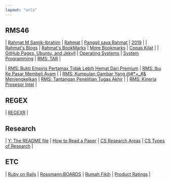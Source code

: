 ```yaml
---
layout: "urls"
---
```


## RMS46

| [Rahmat M Samik-Ibrahim](https://rahmatm.samik-ibrahim.vlsm.org/) | [Rahmat](https://rahmat.vlsm.org/) | [Panggil saya Rahmat](https://rahmatm.samik-ibrahim.vlsm.org/2016/08/panggil-saya-rahmat.html) | [2019](https://rahmatm.samik-ibrahim.vlsm.org/2019/02/bookmark-2019.html) |
| [Rahmat's Blogs](https://rahmatm.samik-ibrahim.vlsm.org/2014/09/rms-blog-links.html) | [Rahmat's BookMarks](https://rahmatm.samik-ibrahim.vlsm.org/p/rmss-url-list.html) | [More Bookmarks](https://rahmatm.samik-ibrahim.vlsm.org/p/rmss-url-list.html) | [Copas Kilat](https://rahmatm.samik-ibrahim.vlsm.org/2017/08/copas-kilat.html) |
| [GitHub Pages, Ubuntu, and Jekyll](https://jekyll.vlsm.org/) | [Operating Systems](https://os.vlsm.org/) | [System Programming](https://sysprog.vlsm.org/) | [RMS: TAR](https://rahmatm.samik-ibrahim.vlsm.org/2020/06/tar-tape-archive-for-dummies-morons-and.html) |

| [RMS: Bukti Empiris Pertamax Tidak Lebih Hemat Dari Premium](https://tinjari.blogspot.com/2017/06/bensin-oktan-berapa-88-90-92-95.html) | [RMS: Ibu Ke Pasar Membeli Ayam](https://rahmatm.samik-ibrahim.vlsm.org/2011/08/ibu-ke-pasar-membeli-ayam.html) |
| [RMS: Kumpulan Gambar Yang @#*+_#& Menjengkelkan](https://rahmatm.samik-ibrahim.vlsm.org/2013/10/kumpulan-hal.html) | [RMS: Tantangan Penelitian Tugas Akhir](https://rahmatm.samik-ibrahim.vlsm.org/2011/01/tantangan-penelitian-tugas-akhir.html) |
| [RMS: Kinerja Prosesor Intel](https://rahmatm.samik-ibrahim.vlsm.org/2012/12/prosesor-intel-core-i5-650.html) |

## REGEX

| [REGEXR](https://regexr.com/) |

## Research

| [Y: The README file](https://youtu.be/EBZxpavWMjk) | [How to Read a Paper](https://www.sciencemag.org/careers/2016/03/how-seriously-read-scientific-paper) | [CS Research Areas](https://cs.unc.edu/research/areas/) | [CS Types of Research](https://www.cs.bham.ac.uk/research/projects/cogaff/misc/cs-research.pdf) |

## ETC

| [Ruby on Rails](https://www.youtube.com/watch?v=fmyvWz5TUWg) | [Rossmann:BOARDS](https://boards.rossmanngroup.com/) | [Rumah Fikih](https://www.rumahfiqih.com/) | [Product Ratings](https://www.rtings.com/) |

